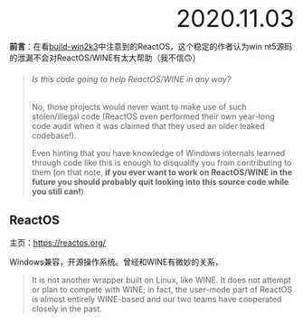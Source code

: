 <div style="text-align:right; font-size:3em;">2020.11.03</div>

**前言**：在看[build-win2k3](https://rentry.co/build-win2k3)中注意到的ReactOS，这个稳定的作者认为win nt5源码的泄漏不会对ReactOS/WINE有太大帮助（我不信🙃）

> ###### Is this code going to help ReactOS/WINE in any way?
>
> No, those projects would never want to make use of such stolen/illegal code (ReactOS even performed their own year-long code audit when it was claimed that they used an older leaked codebase!).
>
> Even hinting that you have knowledge of Windows internals learned through code like this is enough to disqualify you from contributing to them (on that note, **if you ever want to work on ReactOS/WINE in the future you should probably quit looking into this source code while you still can!**)

## ReactOS

主页：https://reactos.org/

Windows兼容，开源操作系统。曾经和WINE有微妙的关系，

> It is not another wrapper built on Linux, like WINE. It does not attempt or plan to compete with WINE; in fact, the user-mode part of ReactOS is almost entirely WINE-based and our two teams have cooperated closely in the past.